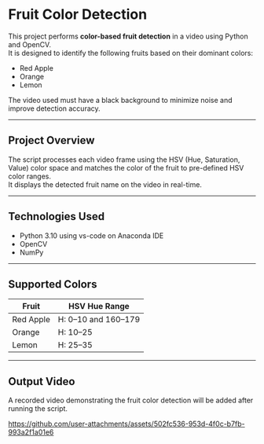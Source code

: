 # Fruit Color Detection

This project performs **color-based fruit detection** in a video using Python and OpenCV.  
It is designed to identify the following fruits based on their dominant colors:

- Red Apple  
- Orange  
- Lemon  

The video used must have a black background to minimize noise and improve detection accuracy.

---

## Project Overview

The script processes each video frame using the HSV (Hue, Saturation, Value) color space and matches the color of the fruit to pre-defined HSV color ranges.  
It displays the detected fruit name on the video in real-time.

---

## Technologies Used

- Python 3.10 using vs-code on Anaconda IDE 
- OpenCV  
- NumPy  

---

## Supported Colors

| Fruit       | HSV Hue Range                |
|-------------|------------------------------|
| Red Apple   | H: 0–10 and 160–179          |
| Orange      | H: 10–25                     |
| Lemon       | H: 25–35                     |

---



## Output Video

A recorded video demonstrating the fruit color detection will be added after running the script.


https://github.com/user-attachments/assets/502fc536-953d-4f0c-b7fb-993a2f1a01e6



